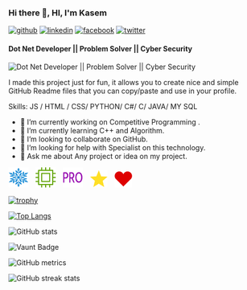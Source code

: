 ### Hi there 👋, HI, I'm Kasem
[<img src='https://cdn.jsdelivr.net/npm/simple-icons@3.0.1/icons/github.svg' alt='github' height='40'>](https://github.com/mdkasem0)  [<img src='https://cdn.jsdelivr.net/npm/simple-icons@3.0.1/icons/linkedin.svg' alt='linkedin' height='40'>](https://www.linkedin.com/in/mdkasem/)  [<img src='https://cdn.jsdelivr.net/npm/simple-icons@3.0.1/icons/facebook.svg' alt='facebook' height='40'>](https://www.facebook.com/mdkasem21)  [<img src='https://cdn.jsdelivr.net/npm/simple-icons@3.0.1/icons/twitter.svg' alt='twitter' height='40'>](https://twitter.com/https://x.com/MDkasem0) 
#### Dot Net Developer || Problem Solver || Cyber Security
![Dot Net Developer || Problem Solver || Cyber Security]([https://pbs.twimg.com/profile_banners/1527198030444711936/1732241255/1500x500](https://x.com/MDkasem0/header_photo))

I made this project just for fun, it allows you to create nice and simple GitHub Readme files that you can copy/paste and use in your profile.

Skills:  JS / HTML / CSS/ PYTHON/ C#/ C/ JAVA/ MY SQL

- 🔭 I’m currently working on Competitive Programming . 
- 🌱 I’m currently learning C++ and Algorithm. 
- 👯 I’m looking to collaborate on GitHub. 
- 🤔 I’m looking for help with Specialist on this technology. 
- 💬 Ask me about Any project or idea on my project. 


 

<a href='https://archiveprogram.github.com/'><img src='https://raw.githubusercontent.com/acervenky/animated-github-badges/master/assets/acbadge.gif' width='40' height='40'></a> <a href='https://docs.github.com/en/developers'><img src='https://raw.githubusercontent.com/acervenky/animated-github-badges/master/assets/devbadge.gif' width='40' height='40'></a> <a href='https://github.com/pricing'><img src='https://raw.githubusercontent.com/acervenky/animated-github-badges/master/assets/pro.gif' width='40' height='40'></a> <a href='https://stars.github.com/'><img src='https://raw.githubusercontent.com/acervenky/animated-github-badges/master/assets/starbadge.gif' width='35' height='35'></a> <a href='https://docs.github.com/en/github/supporting-the-open-source-community-with-github-sponsors'><img src='https://raw.githubusercontent.com/acervenky/animated-github-badges/master/assets/sponsorbadge.gif' width='35' height='35'></a> 

[![trophy](https://github-profile-trophy.vercel.app/?username=mdkasem0)](https://github.com/ryo-ma/github-profile-trophy)

[![Top Langs](https://github-readme-stats.vercel.app/api/top-langs/?username=mdkasem0)](https://github.com/anuraghazra/github-readme-stats)

![GitHub stats](https://github-readme-stats.vercel.app/api?username=mdkasem0&show_icons=true&count_private=true)  

![Vaunt Badge](https://api.vaunt.dev/v1/github/entities/mdkasem0/contributions?format=svg&private=true)  

![GitHub metrics](https://metrics.lecoq.io/mdkasem0)  

![GitHub streak stats](https://streak-stats.demolab.com/?user=mdkasem0)  

